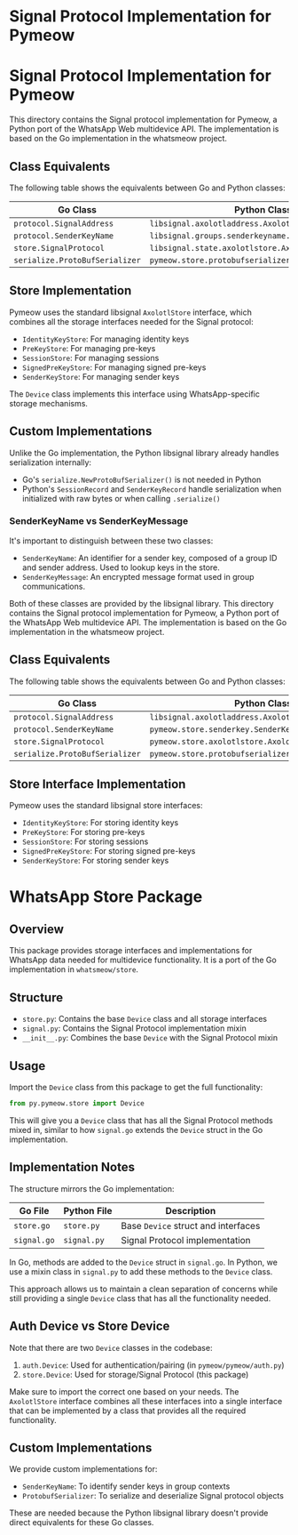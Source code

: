 # Signal Protocol Implementation for Pymeow
# Signal Protocol Implementation for Pymeow

This directory contains the Signal protocol implementation for Pymeow, a Python port of the WhatsApp Web multidevice API. The implementation is based on the Go implementation in the whatsmeow project.

## Class Equivalents

The following table shows the equivalents between Go and Python classes:

| Go Class | Python Class |
|----------|-------------|
| `protocol.SignalAddress` | `libsignal.axolotladdress.AxolotlAddress` |
| `protocol.SenderKeyName` | `libsignal.groups.senderkeyname.SenderKeyName` |
| `store.SignalProtocol` | `libsignal.state.axolotlstore.AxolotlStore` |
| `serialize.ProtoBufSerializer` | `pymeow.store.protobufserializer.ProtobufSerializer` |

## Store Implementation

Pymeow uses the standard libsignal `AxolotlStore` interface, which combines all the storage interfaces needed for the Signal protocol:

- `IdentityKeyStore`: For managing identity keys
- `PreKeyStore`: For managing pre-keys
- `SessionStore`: For managing sessions
- `SignedPreKeyStore`: For managing signed pre-keys
- `SenderKeyStore`: For managing sender keys

The `Device` class implements this interface using WhatsApp-specific storage mechanisms.

## Custom Implementations

Unlike the Go implementation, the Python libsignal library already handles serialization internally:

- Go's `serialize.NewProtoBufSerializer()` is not needed in Python
- Python's `SessionRecord` and `SenderKeyRecord` handle serialization when initialized with raw bytes or when calling `.serialize()`

### SenderKeyName vs SenderKeyMessage

It's important to distinguish between these two classes:

- `SenderKeyName`: An identifier for a sender key, composed of a group ID and sender address. Used to lookup keys in the store.
- `SenderKeyMessage`: An encrypted message format used in group communications.

Both of these classes are provided by the libsignal library.
This directory contains the Signal protocol implementation for Pymeow, a Python port of the WhatsApp Web multidevice API. The implementation is based on the Go implementation in the whatsmeow project.

## Class Equivalents

The following table shows the equivalents between Go and Python classes:

| Go Class | Python Class |
|----------|-------------|
| `protocol.SignalAddress` | `libsignal.axolotladdress.AxolotlAddress` |
| `protocol.SenderKeyName` | `pymeow.store.senderkey.SenderKeyName` |
| `store.SignalProtocol` | `pymeow.store.axolotlstore.AxolotlStore` |
| `serialize.ProtoBufSerializer` | `pymeow.store.protobufserializer.ProtobufSerializer` |

## Store Interface Implementation

Pymeow uses the standard libsignal store interfaces:

- `IdentityKeyStore`: For storing identity keys
- `PreKeyStore`: For storing pre-keys
- `SessionStore`: For storing sessions
- `SignedPreKeyStore`: For storing signed pre-keys
- `SenderKeyStore`: For storing sender keys
# WhatsApp Store Package

## Overview

This package provides storage interfaces and implementations for WhatsApp data needed for multidevice functionality. It is a port of the Go implementation in `whatsmeow/store`.

## Structure

- `store.py`: Contains the base `Device` class and all storage interfaces
- `signal.py`: Contains the Signal Protocol implementation mixin
- `__init__.py`: Combines the base `Device` with the Signal Protocol mixin

## Usage

Import the `Device` class from this package to get the full functionality:

```python
from py.pymeow.store import Device
```

This will give you a `Device` class that has all the Signal Protocol methods mixed in, similar to how `signal.go` extends the `Device` struct in the Go implementation.

## Implementation Notes

The structure mirrors the Go implementation:

| Go File | Python File | Description |
|---------|-------------|-------------|
| `store.go` | `store.py` | Base `Device` struct and interfaces |
| `signal.go` | `signal.py` | Signal Protocol implementation |

In Go, methods are added to the `Device` struct in `signal.go`. In Python, we use a mixin class in `signal.py` to add these methods to the `Device` class.

This approach allows us to maintain a clean separation of concerns while still providing a single `Device` class that has all the functionality needed.

## Auth Device vs Store Device

Note that there are two `Device` classes in the codebase:

1. `auth.Device`: Used for authentication/pairing (in `pymeow/pymeow/auth.py`)
2. `store.Device`: Used for storage/Signal Protocol (this package)

Make sure to import the correct one based on your needs.
The `AxolotlStore` interface combines all these interfaces into a single interface that can be implemented by a class that provides all the required functionality.

## Custom Implementations

We provide custom implementations for:

- `SenderKeyName`: To identify sender keys in group contexts
- `ProtobufSerializer`: To serialize and deserialize Signal protocol objects

These are needed because the Python libsignal library doesn't provide direct equivalents for these Go classes.
